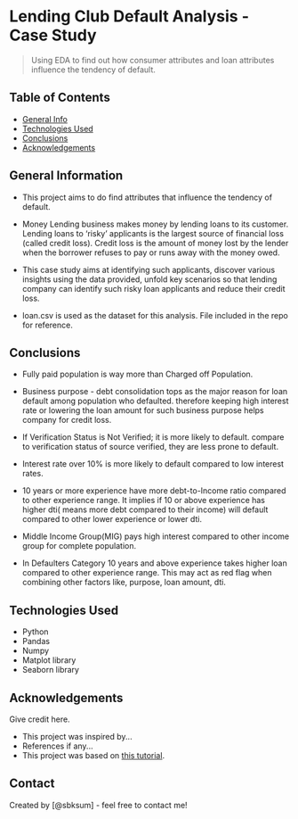 # Lending Club Default Analysis - Case Study  
> Using EDA to find out how consumer attributes and loan attributes influence the tendency of default.



## Table of Contents
* [General Info](#general-information)
* [Technologies Used](#technologies-used)
* [Conclusions](#conclusions)
* [Acknowledgements](#acknowledgements)

<!-- You can include any other section that is pertinent to your problem -->

## General Information
- This project aims to do find attributes that influence the tendency of default. 
- Money Lending business makes money by lending loans to its customer. Lending loans to ‘risky’ applicants is the largest source of financial loss (called credit loss). Credit loss is the amount of money lost by the lender when the borrower refuses to pay or runs away with the money owed.

- This case study aims at identifying such applicants, discover various insights using the data provided, unfold key scenarios so that lending company can identify such risky loan applicants and reduce their credit loss. 
- loan.csv is used as the dataset for this analysis. File included in the repo for reference.

<!-- You don't have to answer all the questions - just the ones relevant to your project. -->

## Conclusions
- Fully paid population is way more than Charged off Population. 

- Business purpose -  debt consolidation tops as the major reason for loan default among population who defaulted. therefore keeping high interest rate or lowering the loan amount  for such business purpose helps company for credit loss.

- If Verification Status is Not Verified; it is more likely to default. compare to verification status of source verified, they are less prone to default.

- Interest rate over 10% is more likely to default compared to low interest rates.  

- 10 years or more experience have more debt-to-Income ratio compared to other experience range. It implies if 10 or above experience has higher dti( means more debt compared to their income) will default compared to other lower experience or lower dti.  

- Middle Income Group(MIG) pays high interest compared to other income group for complete population. 

- In Defaulters Category 10 years and above experience takes higher loan compared to other experience range. This may act as red flag when combining other factors like, purpose, loan amount, dti. 

<!-- You don't have to answer all the questions - just the ones relevant to your project. -->


## Technologies Used
- Python
- Pandas
- Numpy
- Matplot library 
- Seaborn library

<!-- As the libraries versions keep on changing, it is recommended to mention the version of library used in this project -->

## Acknowledgements
Give credit here.
- This project was inspired by...
- References if any...
- This project was based on [this tutorial](https://www.example.com).


## Contact
Created by [@sbksum] - feel free to contact me!


<!-- Optional -->
<!-- ## License -->
<!-- This project is open source and available under the [... License](). -->

<!-- You don't have to include all sections - just the one's relevant to your project -->
